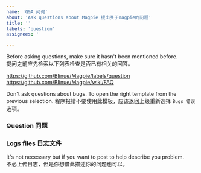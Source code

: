 ```yaml
---
name: 'Q&A 问询'
about: 'Ask questions about Magpie 提出关于magpie的问题'
title: ''
labels: 'question'
assignees: ''

---
```


Before asking questions, make sure it hasn't been mentioned before.  
提问之前应先检索以下列表检查是否已有相关的回答。  

https://github.com/Blinue/Magpie/labels/question  
https://github.com/Blinue/Magpie/wiki/FAQ

Don't ask questions about bugs. To open the right template from the previous selection.
程序报错不要使用此模板，应该返回上级重新选择 `Bugs 错误` 选项。

### Question 问题



### Logs files 日志文件
It's not necessary but if you want to post to help describe you problem.  
不必上传日志，但是你想借此描述你的问题也可以。
